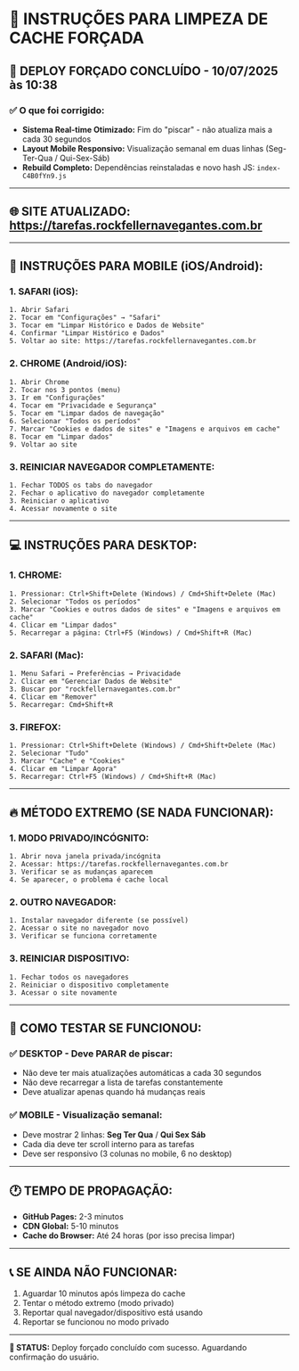 # 🧹 **INSTRUÇÕES PARA LIMPEZA DE CACHE FORÇADA**

## 🚨 **DEPLOY FORÇADO CONCLUÍDO** - 10/07/2025 às 10:38

### ✅ **O que foi corrigido:**
- **Sistema Real-time Otimizado:** Fim do "piscar" - não atualiza mais a cada 30 segundos
- **Layout Mobile Responsivo:** Visualização semanal em duas linhas (Seg-Ter-Qua / Qui-Sex-Sáb)
- **Rebuild Completo:** Dependências reinstaladas e novo hash JS: `index-C4B0fYn9.js`

---

## 🌐 **SITE ATUALIZADO:** https://tarefas.rockfellernavegantes.com.br

---

## 📱 **INSTRUÇÕES PARA MOBILE (iOS/Android):**

### **1. SAFARI (iOS):**
```
1. Abrir Safari
2. Tocar em "Configurações" → "Safari" 
3. Tocar em "Limpar Histórico e Dados de Website"
4. Confirmar "Limpar Histórico e Dados"
5. Voltar ao site: https://tarefas.rockfellernavegantes.com.br
```

### **2. CHROME (Android/iOS):**
```
1. Abrir Chrome
2. Tocar nos 3 pontos (menu)
3. Ir em "Configurações"
4. Tocar em "Privacidade e Segurança"
5. Tocar em "Limpar dados de navegação"
6. Selecionar "Todos os períodos"
7. Marcar "Cookies e dados de sites" e "Imagens e arquivos em cache"
8. Tocar em "Limpar dados"
9. Voltar ao site
```

### **3. REINICIAR NAVEGADOR COMPLETAMENTE:**
```
1. Fechar TODOS os tabs do navegador
2. Fechar o aplicativo do navegador completamente
3. Reiniciar o aplicativo
4. Acessar novamente o site
```

---

## 💻 **INSTRUÇÕES PARA DESKTOP:**

### **1. CHROME:**
```
1. Pressionar: Ctrl+Shift+Delete (Windows) / Cmd+Shift+Delete (Mac)
2. Selecionar "Todos os períodos"
3. Marcar "Cookies e outros dados de sites" e "Imagens e arquivos em cache"
4. Clicar em "Limpar dados"
5. Recarregar a página: Ctrl+F5 (Windows) / Cmd+Shift+R (Mac)
```

### **2. SAFARI (Mac):**
```
1. Menu Safari → Preferências → Privacidade
2. Clicar em "Gerenciar Dados de Website"
3. Buscar por "rockfellernavegantes.com.br"
4. Clicar em "Remover"
5. Recarregar: Cmd+Shift+R
```

### **3. FIREFOX:**
```
1. Pressionar: Ctrl+Shift+Delete (Windows) / Cmd+Shift+Delete (Mac)
2. Selecionar "Tudo"
3. Marcar "Cache" e "Cookies"
4. Clicar em "Limpar Agora"
5. Recarregar: Ctrl+F5 (Windows) / Cmd+Shift+R (Mac)
```

---

## 🔥 **MÉTODO EXTREMO (SE NADA FUNCIONAR):**

### **1. MODO PRIVADO/INCÓGNITO:**
```
1. Abrir nova janela privada/incógnita
2. Acessar: https://tarefas.rockfellernavegantes.com.br
3. Verificar se as mudanças aparecem
4. Se aparecer, o problema é cache local
```

### **2. OUTRO NAVEGADOR:**
```
1. Instalar navegador diferente (se possível)
2. Acessar o site no navegador novo
3. Verificar se funciona corretamente
```

### **3. REINICIAR DISPOSITIVO:**
```
1. Fechar todos os navegadores
2. Reiniciar o dispositivo completamente
3. Acessar o site novamente
```

---

## 🧪 **COMO TESTAR SE FUNCIONOU:**

### **✅ DESKTOP - Deve PARAR de piscar:**
- Não deve ter mais atualizações automáticas a cada 30 segundos
- Não deve recarregar a lista de tarefas constantemente
- Deve atualizar apenas quando há mudanças reais

### **✅ MOBILE - Visualização semanal:**
- Deve mostrar 2 linhas: **Seg Ter Qua** / **Qui Sex Sáb**
- Cada dia deve ter scroll interno para as tarefas
- Deve ser responsivo (3 colunas no mobile, 6 no desktop)

---

## 🕐 **TEMPO DE PROPAGAÇÃO:**
- **GitHub Pages:** 2-3 minutos
- **CDN Global:** 5-10 minutos
- **Cache do Browser:** Até 24 horas (por isso precisa limpar)

---

## 📞 **SE AINDA NÃO FUNCIONAR:**
1. Aguardar 10 minutos após limpeza do cache
2. Tentar o método extremo (modo privado)
3. Reportar qual navegador/dispositivo está usando
4. Reportar se funcionou no modo privado

---

**🎯 STATUS:** Deploy forçado concluído com sucesso. Aguardando confirmação do usuário. 